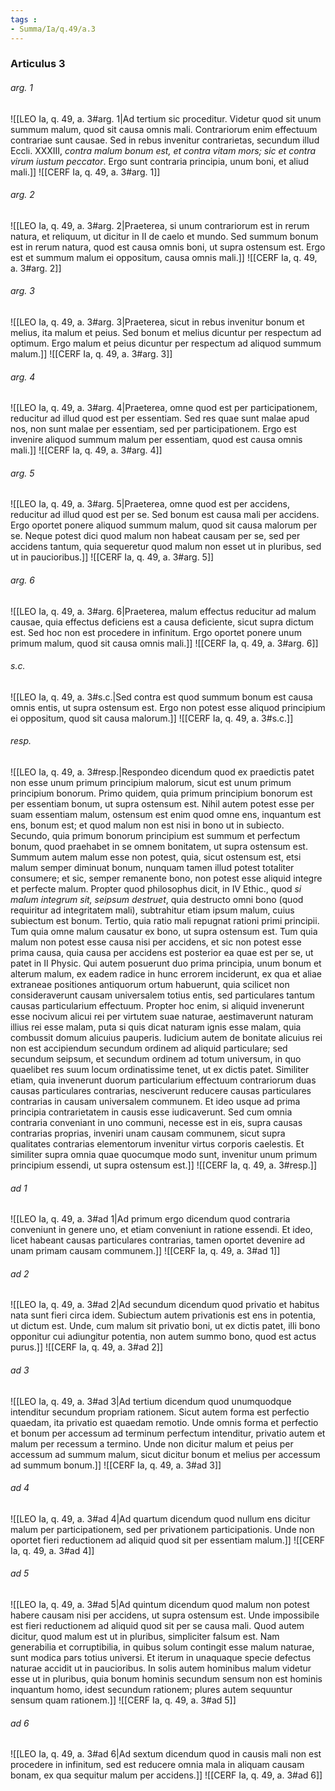```yaml
---
tags : 
- Summa/Ia/q.49/a.3
---
```


### Articulus 3

###### arg. 1
![[LEO Ia, q. 49, a. 3#arg. 1|Ad tertium sic proceditur. Videtur quod sit unum summum malum, quod sit causa omnis mali. Contrariorum enim effectuum contrariae sunt causae. Sed in rebus invenitur contrarietas, secundum illud Eccli. XXXIII, *contra malum bonum est, et contra vitam mors; sic et contra virum iustum peccator*. Ergo sunt contraria principia, unum boni, et aliud mali.]]
![[CERF Ia, q. 49, a. 3#arg. 1]]

###### arg. 2
![[LEO Ia, q. 49, a. 3#arg. 2|Praeterea, si unum contrariorum est in rerum natura, et reliquum, ut dicitur in II de caelo et mundo. Sed summum bonum est in rerum natura, quod est causa omnis boni, ut supra ostensum est. Ergo est et summum malum ei oppositum, causa omnis mali.]]
![[CERF Ia, q. 49, a. 3#arg. 2]]

###### arg. 3
![[LEO Ia, q. 49, a. 3#arg. 3|Praeterea, sicut in rebus invenitur bonum et melius, ita malum et peius. Sed bonum et melius dicuntur per respectum ad optimum. Ergo malum et peius dicuntur per respectum ad aliquod summum malum.]]
![[CERF Ia, q. 49, a. 3#arg. 3]]

###### arg. 4
![[LEO Ia, q. 49, a. 3#arg. 4|Praeterea, omne quod est per participationem, reducitur ad illud quod est per essentiam. Sed res quae sunt malae apud nos, non sunt malae per essentiam, sed per participationem. Ergo est invenire aliquod summum malum per essentiam, quod est causa omnis mali.]]
![[CERF Ia, q. 49, a. 3#arg. 4]]

###### arg. 5
![[LEO Ia, q. 49, a. 3#arg. 5|Praeterea, omne quod est per accidens, reducitur ad illud quod est per se. Sed bonum est causa mali per accidens. Ergo oportet ponere aliquod summum malum, quod sit causa malorum per se. Neque potest dici quod malum non habeat causam per se, sed per accidens tantum, quia sequeretur quod malum non esset ut in pluribus, sed ut in paucioribus.]]
![[CERF Ia, q. 49, a. 3#arg. 5]]

###### arg. 6
![[LEO Ia, q. 49, a. 3#arg. 6|Praeterea, malum effectus reducitur ad malum causae, quia effectus deficiens est a causa deficiente, sicut supra dictum est. Sed hoc non est procedere in infinitum. Ergo oportet ponere unum primum malum, quod sit causa omnis mali.]]
![[CERF Ia, q. 49, a. 3#arg. 6]]

###### s.c.
![[LEO Ia, q. 49, a. 3#s.c.|Sed contra est quod summum bonum est causa omnis entis, ut supra ostensum est. Ergo non potest esse aliquod principium ei oppositum, quod sit causa malorum.]]
![[CERF Ia, q. 49, a. 3#s.c.]]

###### resp.
![[LEO Ia, q. 49, a. 3#resp.|Respondeo dicendum quod ex praedictis patet non esse unum primum principium malorum, sicut est unum primum principium bonorum. Primo quidem, quia primum principium bonorum est per essentiam bonum, ut supra ostensum est. Nihil autem potest esse per suam essentiam malum, ostensum est enim quod omne ens, inquantum est ens, bonum est; et quod malum non est nisi in bono ut in subiecto. Secundo, quia primum bonorum principium est summum et perfectum bonum, quod praehabet in se omnem bonitatem, ut supra ostensum est. Summum autem malum esse non potest, quia, sicut ostensum est, etsi malum semper diminuat bonum, nunquam tamen illud potest totaliter consumere; et sic, semper remanente bono, non potest esse aliquid integre et perfecte malum. Propter quod philosophus dicit, in IV Ethic., quod *si malum integrum sit, seipsum destruet*, quia destructo omni bono (quod requiritur ad integritatem mali), subtrahitur etiam ipsum malum, cuius subiectum est bonum. Tertio, quia ratio mali repugnat rationi primi principii. Tum quia omne malum causatur ex bono, ut supra ostensum est. Tum quia malum non potest esse causa nisi per accidens, et sic non potest esse prima causa, quia causa per accidens est posterior ea quae est per se, ut patet in II Physic. Qui autem posuerunt duo prima principia, unum bonum et alterum malum, ex eadem radice in hunc errorem inciderunt, ex qua et aliae extraneae positiones antiquorum ortum habuerunt, quia scilicet non consideraverunt causam universalem totius entis, sed particulares tantum causas particularium effectuum. Propter hoc enim, si aliquid invenerunt esse nocivum alicui rei per virtutem suae naturae, aestimaverunt naturam illius rei esse malam, puta si quis dicat naturam ignis esse malam, quia combussit domum alicuius pauperis. Iudicium autem de bonitate alicuius rei non est accipiendum secundum ordinem ad aliquid particulare; sed secundum seipsum, et secundum ordinem ad totum universum, in quo quaelibet res suum locum ordinatissime tenet, ut ex dictis patet. Similiter etiam, quia invenerunt duorum particularium effectuum contrariorum duas causas particulares contrarias, nesciverunt reducere causas particulares contrarias in causam universalem communem. Et ideo usque ad prima principia contrarietatem in causis esse iudicaverunt. Sed cum omnia contraria conveniant in uno communi, necesse est in eis, supra causas contrarias proprias, inveniri unam causam communem, sicut supra qualitates contrarias elementorum invenitur virtus corporis caelestis. Et similiter supra omnia quae quocumque modo sunt, invenitur unum primum principium essendi, ut supra ostensum est.]]
![[CERF Ia, q. 49, a. 3#resp.]]

###### ad 1
![[LEO Ia, q. 49, a. 3#ad 1|Ad primum ergo dicendum quod contraria conveniunt in genere uno, et etiam conveniunt in ratione essendi. Et ideo, licet habeant causas particulares contrarias, tamen oportet devenire ad unam primam causam communem.]]
![[CERF Ia, q. 49, a. 3#ad 1]]

###### ad 2
![[LEO Ia, q. 49, a. 3#ad 2|Ad secundum dicendum quod privatio et habitus nata sunt fieri circa idem. Subiectum autem privationis est ens in potentia, ut dictum est. Unde, cum malum sit privatio boni, ut ex dictis patet, illi bono opponitur cui adiungitur potentia, non autem summo bono, quod est actus purus.]]
![[CERF Ia, q. 49, a. 3#ad 2]]

###### ad 3
![[LEO Ia, q. 49, a. 3#ad 3|Ad tertium dicendum quod unumquodque intenditur secundum propriam rationem. Sicut autem forma est perfectio quaedam, ita privatio est quaedam remotio. Unde omnis forma et perfectio et bonum per accessum ad terminum perfectum intenditur, privatio autem et malum per recessum a termino. Unde non dicitur malum et peius per accessum ad summum malum, sicut dicitur bonum et melius per accessum ad summum bonum.]]
![[CERF Ia, q. 49, a. 3#ad 3]]

###### ad 4
![[LEO Ia, q. 49, a. 3#ad 4|Ad quartum dicendum quod nullum ens dicitur malum per participationem, sed per privationem participationis. Unde non oportet fieri reductionem ad aliquid quod sit per essentiam malum.]]
![[CERF Ia, q. 49, a. 3#ad 4]]

###### ad 5
![[LEO Ia, q. 49, a. 3#ad 5|Ad quintum dicendum quod malum non potest habere causam nisi per accidens, ut supra ostensum est. Unde impossibile est fieri reductionem ad aliquid quod sit per se causa mali. Quod autem dicitur, quod malum est ut in pluribus, simpliciter falsum est. Nam generabilia et corruptibilia, in quibus solum contingit esse malum naturae, sunt modica pars totius universi. Et iterum in unaquaque specie defectus naturae accidit ut in paucioribus. In solis autem hominibus malum videtur esse ut in pluribus, quia bonum hominis secundum sensum non est hominis inquantum homo, idest secundum rationem; plures autem sequuntur sensum quam rationem.]]
![[CERF Ia, q. 49, a. 3#ad 5]]

###### ad 6
![[LEO Ia, q. 49, a. 3#ad 6|Ad sextum dicendum quod in causis mali non est procedere in infinitum, sed est reducere omnia mala in aliquam causam bonam, ex qua sequitur malum per accidens.]]
![[CERF Ia, q. 49, a. 3#ad 6]]

